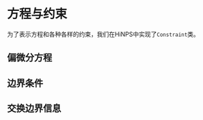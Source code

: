 方程与约束
=================================

为了表示方程和各种各样的约束，我们在HiNPS中实现了`Constraint`类。


偏微分方程
---------


边界条件
---------



交换边界信息
---------

